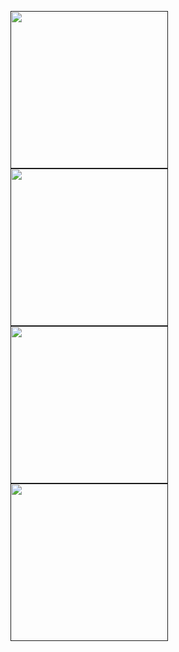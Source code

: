 <a href="" title="Explore this" target="_blank"><img width="252" src="https://github-readme-stats.vercel.app/api/pin/?username=NAME&repo=NAME&text_color=F1F1EB&border_color=050B0E&bg_color=212426&title_color=FFFFFF&icon_color=E28905" /></a>
<a href="" title="Explore this" target="_blank"><img width="252" src="https://github-readme-stats.vercel.app/api/pin/?username=NAME&repo=NAME&text_color=F1F1EB&border_color=050B0E&bg_color=2A2E30&title_color=FFFFFF&icon_color=E28905" /></a>
<a href="" title="Explore this" target="_blank"><img width="252" src="https://github-readme-stats.vercel.app/api/pin/?username=NAME&repo=NAME&text_color=F1F1EB&border_color=050B0E&bg_color=212426&title_color=FFFFFF&icon_color=E28905" /></a>
<a href="" title="Explore this" target="_blank"><img width="252" src="https://github-readme-stats.vercel.app/api/pin/?username=NAME&repo=NAME&text_color=F1F1EB&border_color=050B0E&bg_color=2A2E30&title_color=FFFFFF&icon_color=E28905" /></a>
